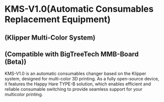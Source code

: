 # KMS-V1.0(Automatic Consumables Replacement Equipment)
## (Klipper Multi-Color System)
## (Compatible with BigTreeTech MMB-Board (Beta))
KMS-V1.0 is an automatic consumables changer based on the Klipper system, designed for multi-color 3D printing. As a fully open-source device, it features the Happy Hare TYPE-B solution, which enables efficient and reliable consumable switching to provide seamless support for your multicolor printing.

